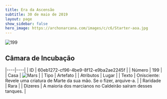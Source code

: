 ```yaml
---
title: Era da Ascensão
subtitle: 30 de maio de 2019
layout: page
show_sidebar: false
hero_image: https://archonarcana.com/images/c/c6/Starter-aoa.jpg
---
```


![199](https://cdn.keyforgegame.com/media/card_front/pt/435_199_7CFGRMRP8F8G_pt.png)

## Câmara de Incubação

|----|----|
| ID | 60eb1272-cf96-4be9-8f12-e9ba2ae2245f |
| Número | 199 |
| Casa | ![Mars](https://archonarcana.com/images/thumb/d/de/Mars.png/22px-Mars.png "Marte") |
| Tipo | Artefato |
| Atributos | Lugar |
| Texto | Onisciente: Revele uma criatura de Marte da sua mão. Se o fizer, arquive-a. |
| Raridade | Rara |
| Dizeres | A maioria dos marcianos no Caldeirão saíram desses tanques. |
